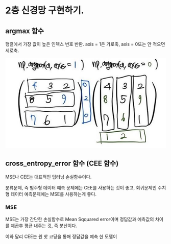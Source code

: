 # 2층 신경망 구현하기.




## argmax 함수

행렬에서 가장 값이 높은 인덱스 번호 반환. axis = 1은 가로축, axis = 0또는 안 적으면 세로축.

<img src = '그림1.JPG'>

## cross_entropy_error 함수 (CEE 함수)


MSE나 CEE는 대표적인 딥러닝 손실함수이다.

분류문제, 즉 범주형 데이터 예측 문제에는 CEE를 사용하는 것이 좋고, 회귀문제인 수치형 데이터 예측문제에는 MSE를 사용하는게 좋다.

### MSE

MSE는 가장 간단한 손실함수로 Mean Sqquared error이며
정답값과 예측값의 차이를 제곱후 평균 내주는 것, 즉 분산이다.

이와 달리 CEE는 원 핫 코딩을 통해 정답값을 예측 한 모델이